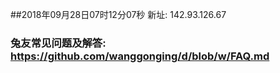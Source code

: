 ##2018年09月28日07时12分07秒 新址: 142.93.126.67
### 兔友常见问题及解答: https://github.com/wanggonging/d/blob/w/FAQ.md
